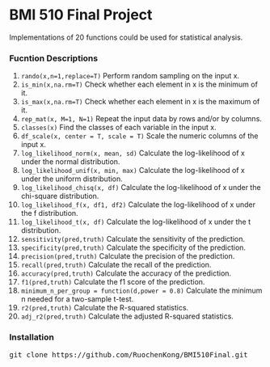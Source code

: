 # BMI 510 Final Project
Implementations of 20 functions could be used for statistical analysis.

### Fucntion Descriptions
1. `rando(x,n=1,replace=T)`  Perform random sampling on the input x.
2. `is_min(x,na.rm=T)` Check whether each element in x is the minimum of it.
3. `is_max(x,na.rm=T)` Check whether each element in x is the maximum of it.
4. `rep_mat(x, M=1, N=1)` Repeat the input data by rows and/or by columns.
5. `classes(x)` Find the classes of each variable in the input x.
6. `df_scale(x, center = T, scale = T)` Scale the numeric columns of the input x.
7. `log_likelihood_norm(x, mean, sd)` Calculate the log-likelihood of x under the normal distribution.
8. `log_likelihood_unif(x, min, max)` Calculate the log-likelihood of x under the uniform distribution.
9. `log_likelihood_chisq(x, df)` Calculate the log-likelihood of x under the chi-square distribution.
10. `log_likelihood_f(x, df1, df2)` Calculate the log-likelihood of x under the f distribution.
11. `log_likelihood_t(x, df)` Calculate the log-likelihood of x under the t distribution.
12. `sensitivity(pred,truth)` Calculate the sensitivity of the prediction.
13. `specificity(pred,truth)` Calculate the specificity of the prediction.
14. `precision(pred,truth)` Calculate the precision of the prediction.
15. `recall(pred,truth)` Calculate the recall of the prediction.
16. `accuracy(pred,truth)` Calculate the accuracy of the prediction.
17. `f1(pred,truth)` Calculate the f1 score of the prediction.
18. `minimum_n_per_group = function(d,power = 0.8)` Calculate the minimum n needed for a two-sample t-test.
19. `r2(pred,truth)` Calculate the R-squared statistics.
20. `adj_r2(pred,truth)` Calculate the adjusted R-squared statistics.

### Installation
<pre>
git clone https://github.com/RuochenKong/BMI510Final.git
</pre>
